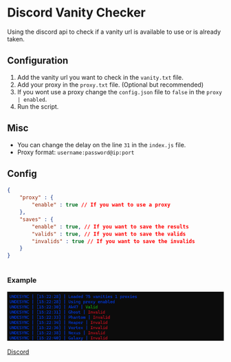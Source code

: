 # Discord Vanity Checker
Using the discord api to check if a vanity url is available to use or is already taken.

## Configuration
1. Add the vanity url you want to check in the `vanity.txt` file.
2. Add your proxy in the `proxy.txt` file. (Optional but recommended)
3. If you wont use a proxy change the `config.json` file to `false` in the `proxy | enabled`.
4. Run the script.

## Misc
- You can change the delay on the line `31` in the `index.js` file.
- Proxy format: `username:password@ip:port`

## Config
```json
{
    "proxy" : {
        "enable" : true // If you want to use a proxy
    },
    "saves" : {
        "enable" : true, // If you want to save the results
        "valids" : true, // If you want to save the valids
        "invalids" : true // If you want to save the invalids
    }
}
```
#
### Example
![Example](image.png)

[Discord](https://discord.gg/undesync)
